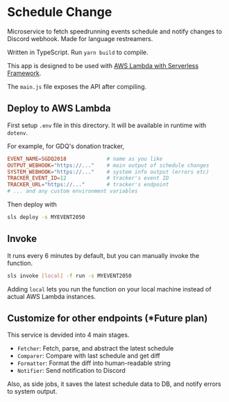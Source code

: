 # Schedule Change

Microservice to fetch speedrunning events schedule and notify changes to Discord webhook. Made for language restreamers.

Written in TypeScript. Run `yarn build` to compile.

This app is designed to be used with [AWS Lambda with Serverless Framework](https://serverless.com/framework/docs/providers/aws/guide/quick-start/).

The `main.js` file exposes the API after compiling.

## Deploy to AWS Lambda

First setup `.env` file in this directory. It will be available in runtime with `dotenv`.

For example, for GDQ's donation tracker,

```conf
EVENT_NAME=SGDQ2018             # name as you like
OUTPUT_WEBHOOK="https://..."    # main output of schedule changes
SYSTEM_WEBHOOK="https://..."    # system info output (errors etc)
TRACKER_EVENT_ID=12             # tracker's event ID
TRACKER_URL="https://..."       # tracker's endpoint
# ... and any custom environment variables
```

Then deploy with

```bash
sls deploy -s MYEVENT2050
```

## Invoke

It runs every 6 minutes by default, but you can manually invoke the function.

```bash
sls invoke [local] -f run -s MYEVENT2050
```

Adding `local` lets you run the function on your local machine instead of actual AWS Lambda instances.

## Customize for other endpoints (*Future plan)

This service is devided into 4 main stages.

- `Fetcher`: Fetch, parse, and abstract the latest schedule
- `Comparer`: Compare with last schedule and get diff
- `Formatter`: Format the diff into human-readable string
- `Notifier`: Send notification to Discord

Also, as side jobs, it saves the latest schedule data to DB, and notify errors to system output.
